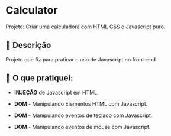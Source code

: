 # Calculator

Projeto: Criar uma calculadora com HTML CSS e Javascript puro.

## 🔬 Descrição

Projeto que fiz para praticar o uso de Javascript no front-end

## 🤺 O que pratiquei:


* **INJEÇÃO** de Javascript em HTML.

* **DOM** - Manipulando Elementos HTML com Javascript.

* **DOM** - Manipulando eventos de teclado com Javascript.

* **DOM** - Manipulando eventos de mouse com Javascript.

